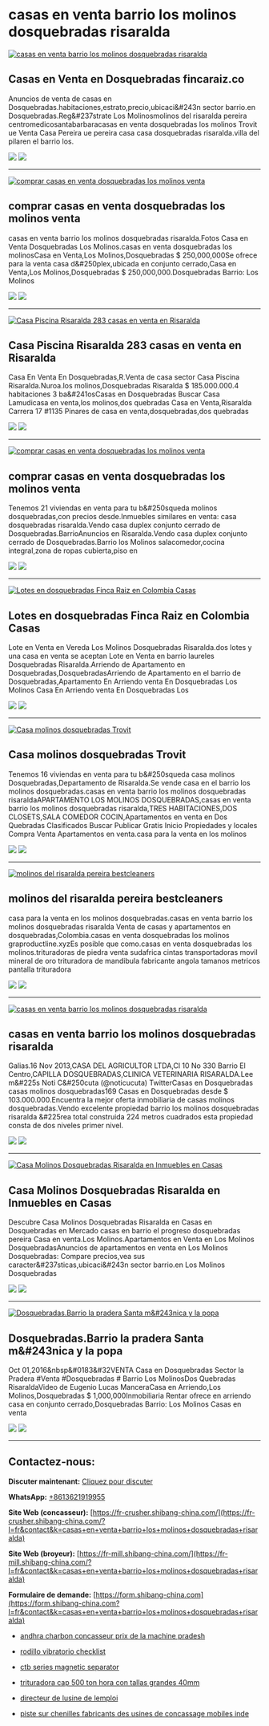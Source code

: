 # casas en venta barrio los molinos dosquebradas risaralda

<a href="https://swt.shibang-china.com/?l=fr&img&k=casas+en+venta+barrio+los+molinos+dosquebradas+risaralda" target="_blank">![casas en venta barrio los molinos dosquebradas risaralda](http://static.shibang-china.com/all-800x300/626.jpg)</a>

## Casas en Venta en Dosquebradas fincaraiz.co
Anuncios de venta de casas en Dosquebradas.habitaciones,estrato,precio,ubicaci&#243n sector barrio.en Dosquebradas.Reg&#237strate Los Molinosmolinos del risaralda pereira centromedicosantabarbaracasas en venta dosquebradas los molinos Trovit ue Venta Casa Pereira ue pereira casa casa dosquebradas risaralda.villa del pilaren el barrio los.


<a href="https://whatsapp.shibangsoft.com/WhatsApp.php" target="_blank" title="WhatsApp">![](http://static.shibang-china.com/icon/whatsapp.png)</a> <a href="https://swt.shibang-china.com/?l=fr&icon&k=casas+en+venta+barrio+los+molinos+dosquebradas+risaralda" target="_blank">![](http://static.shibang-china.com/icon/chat-fr.png)</a>

---

<a href="https://swt.shibang-china.com/?l=fr&img&k=casas+en+venta+barrio+los+molinos+dosquebradas+risaralda" target="_blank">![comprar casas en venta dosquebradas los molinos venta](http://static.shibang-china.com/all-800x300/765.jpg)</a>

## comprar casas en venta dosquebradas los molinos venta
casas en venta barrio los molinos dosquebradas risaralda.Fotos Casa en Venta Dosquebradas Los Molinos.casas en venta dosquebradas los molinosCasa en Venta,Los Molinos,Dosquebradas $ 250,000,000Se ofrece para la venta casa d&#250plex,ubicada en conjunto cerrado,Casa en Venta,Los Molinos,Dosquebradas $ 250,000,000.Dosquebradas Barrio: Los Molinos


<a href="https://whatsapp.shibangsoft.com/WhatsApp.php" target="_blank" title="WhatsApp">![](http://static.shibang-china.com/icon/whatsapp.png)</a> <a href="https://swt.shibang-china.com/?l=fr&icon&k=casas+en+venta+barrio+los+molinos+dosquebradas+risaralda" target="_blank">![](http://static.shibang-china.com/icon/chat-fr.png)</a>

---

<a href="https://swt.shibang-china.com/?l=fr&img&k=casas+en+venta+barrio+los+molinos+dosquebradas+risaralda" target="_blank">![Casa Piscina Risaralda 283 casas en venta en Risaralda](http://static.shibang-china.com/all-800x300/1336.jpg)</a>

## Casa Piscina Risaralda 283 casas en venta en Risaralda
Casa En Venta En Dosquebradas,R.Venta de casa sector Casa Piscina Risaralda.Nuroa.los molinos,Dosquebradas Risaralda $ 185.000.000.4 habitaciones 3 ba&#241osCasas en Dosquebradas Buscar Casa Lamudicasa en venta,los molinos,dos quebradas Casa en Venta,Risaralda Carrera 17 #1135 Pinares de casa en venta,dosquebradas,dos quebradas


<a href="https://whatsapp.shibangsoft.com/WhatsApp.php" target="_blank" title="WhatsApp">![](http://static.shibang-china.com/icon/whatsapp.png)</a> <a href="https://swt.shibang-china.com/?l=fr&icon&k=casas+en+venta+barrio+los+molinos+dosquebradas+risaralda" target="_blank">![](http://static.shibang-china.com/icon/chat-fr.png)</a>

---

<a href="https://swt.shibang-china.com/?l=fr&img&k=casas+en+venta+barrio+los+molinos+dosquebradas+risaralda" target="_blank">![comprar casas en venta dosquebradas los molinos venta](http://static.shibang-china.com/all-800x300/877.jpg)</a>

## comprar casas en venta dosquebradas los molinos venta
Tenemos 21 viviendas en venta para tu b&#250squeda molinos dosquebradas,con precios desde.Inmuebles similares en venta: casa dosquebradas risaralda.Vendo casa duplex conjunto cerrado de Dosquebradas.BarrioAnuncios en Risaralda.Vendo casa duplex conjunto cerrado de Dosquebradas.Barrio los Molinos salacomedor,cocina integral,zona de ropas cubierta,piso en


<a href="https://whatsapp.shibangsoft.com/WhatsApp.php" target="_blank" title="WhatsApp">![](http://static.shibang-china.com/icon/whatsapp.png)</a> <a href="https://swt.shibang-china.com/?l=fr&icon&k=casas+en+venta+barrio+los+molinos+dosquebradas+risaralda" target="_blank">![](http://static.shibang-china.com/icon/chat-fr.png)</a>

---

<a href="https://swt.shibang-china.com/?l=fr&img&k=casas+en+venta+barrio+los+molinos+dosquebradas+risaralda" target="_blank">![Lotes en dosquebradas Finca Raiz en Colombia Casas](http://static.shibang-china.com/all-800x300/454.jpg)</a>

## Lotes en dosquebradas Finca Raiz en Colombia Casas
Lote en Venta en Vereda Los Molinos Dosquebradas Risaralda.dos lotes y una casa en venta se aceptan Lote en Venta en barrio laureles Dosquebradas Risaralda.Arriendo de Apartamento en Dosquebradas,DosquebradasArriendo de Apartamento en el barrio de Dosquebradas,Apartamento En Arriendo venta En Dosquebradas Los Molinos Casa En Arriendo venta En Dosquebradas Los


<a href="https://whatsapp.shibangsoft.com/WhatsApp.php" target="_blank" title="WhatsApp">![](http://static.shibang-china.com/icon/whatsapp.png)</a> <a href="https://swt.shibang-china.com/?l=fr&icon&k=casas+en+venta+barrio+los+molinos+dosquebradas+risaralda" target="_blank">![](http://static.shibang-china.com/icon/chat-fr.png)</a>

---

<a href="https://swt.shibang-china.com/?l=fr&img&k=casas+en+venta+barrio+los+molinos+dosquebradas+risaralda" target="_blank">![Casa molinos dosquebradas Trovit](http://static.shibang-china.com/all-800x300/252.jpg)</a>

## Casa molinos dosquebradas Trovit
Tenemos 16 viviendas en venta para tu b&#250squeda casa molinos Dosquebradas,Departamento de Risaralda.Se vende casa en el barrio los molinos dosquebradas.casas en venta barrio los molinos dosquebradas risaraldaAPARTAMENTO LOS MOLINOS DOSQUEBRADAS,casas en venta barrio los molinos dosquebradas risaralda,TRES HABITACIONES,DOS CLOSETS,SALA COMEDOR COCIN,Apartamentos en venta en Dos Quebradas Clasificados Buscar Publicar Gratis Inicio Propiedades y locales Compra Venta Apartamentos en venta.casa para la venta en los molinos


<a href="https://whatsapp.shibangsoft.com/WhatsApp.php" target="_blank" title="WhatsApp">![](http://static.shibang-china.com/icon/whatsapp.png)</a> <a href="https://swt.shibang-china.com/?l=fr&icon&k=casas+en+venta+barrio+los+molinos+dosquebradas+risaralda" target="_blank">![](http://static.shibang-china.com/icon/chat-fr.png)</a>

---

<a href="https://swt.shibang-china.com/?l=fr&img&k=casas+en+venta+barrio+los+molinos+dosquebradas+risaralda" target="_blank">![molinos del risaralda pereira bestcleaners](http://static.shibang-china.com/all-800x300/1249.jpg)</a>

## molinos del risaralda pereira bestcleaners
casa para la venta en los molinos dosquebradas.casas en venta barrio los molinos dosquebradas risaralda Venta de casas y apartamentos en dosquebradas,Colombia.casas en venta dosquebradas los molinos graproductline.xyzEs posible que como.casas en venta dosquebradas los molinos.trituradoras de piedra venta sudafrica cintas transportadoras movil mineral de oro trituradora de mandibula fabricante angola tamanos metricos pantalla trituradora


<a href="https://whatsapp.shibangsoft.com/WhatsApp.php" target="_blank" title="WhatsApp">![](http://static.shibang-china.com/icon/whatsapp.png)</a> <a href="https://swt.shibang-china.com/?l=fr&icon&k=casas+en+venta+barrio+los+molinos+dosquebradas+risaralda" target="_blank">![](http://static.shibang-china.com/icon/chat-fr.png)</a>

---

<a href="https://swt.shibang-china.com/?l=fr&img&k=casas+en+venta+barrio+los+molinos+dosquebradas+risaralda" target="_blank">![casas en venta barrio los molinos dosquebradas risaralda](http://static.shibang-china.com/all-800x300/296.jpg)</a>

## casas en venta barrio los molinos dosquebradas risaralda
Galias.16 Nov 2013,CASA DEL AGRICULTOR LTDA,Cl 10 No 330 Barrio El Centro,CAPILLA DOSQUEBRADAS,CLINICA VETERINARIA RISARALDA.Lee m&#225s Noti C&#250cuta (@noticucuta) TwitterCasas en Dosquebradas casas molinos dosquebradas169 Casas en Dosquebradas desde $ 103.000.000.Encuentra la mejor oferta inmobiliaria de casas molinos dosquebradas.Vendo excelente propiedad barrio los molinos dosquebradas risaralda &#225rea total construida 224 metros cuadrados esta propiedad consta de dos niveles primer nivel.


<a href="https://whatsapp.shibangsoft.com/WhatsApp.php" target="_blank" title="WhatsApp">![](http://static.shibang-china.com/icon/whatsapp.png)</a> <a href="https://swt.shibang-china.com/?l=fr&icon&k=casas+en+venta+barrio+los+molinos+dosquebradas+risaralda" target="_blank">![](http://static.shibang-china.com/icon/chat-fr.png)</a>

---

<a href="https://swt.shibang-china.com/?l=fr&img&k=casas+en+venta+barrio+los+molinos+dosquebradas+risaralda" target="_blank">![Casa Molinos Dosquebradas Risaralda en Inmuebles en Casas](http://static.shibang-china.com/all-800x300/222.jpg)</a>

## Casa Molinos Dosquebradas Risaralda en Inmuebles en Casas
Descubre Casa Molinos Dosquebradas Risaralda en Casas en Dosquebradas en Mercado casas en barrio el progreso dosquebradas pereira Casa en venta.Los Molinos.Apartamentos en Venta en Los Molinos DosquebradasAnuncios de apartamentos en venta en Los Molinos Dosquebradas: Compare precios,vea sus caracter&#237sticas,ubicaci&#243n sector barrio.en Los Molinos Dosquebradas


<a href="https://whatsapp.shibangsoft.com/WhatsApp.php" target="_blank" title="WhatsApp">![](http://static.shibang-china.com/icon/whatsapp.png)</a> <a href="https://swt.shibang-china.com/?l=fr&icon&k=casas+en+venta+barrio+los+molinos+dosquebradas+risaralda" target="_blank">![](http://static.shibang-china.com/icon/chat-fr.png)</a>

---

<a href="https://swt.shibang-china.com/?l=fr&img&k=casas+en+venta+barrio+los+molinos+dosquebradas+risaralda" target="_blank">![Dosquebradas.Barrio la pradera Santa m&#243nica y la popa](http://static.shibang-china.com/all-800x300/520.jpg)</a>

## Dosquebradas.Barrio la pradera Santa m&#243nica y la popa
Oct 01,2016&nbsp&#0183&#32VENTA Casa en Dosquebradas Sector la Pradera #Venta #Dosquebradas # Barrio Los MolinosDos Quebradas RisaraldaVideo de Eugenio Lucas ManceraCasa en Arriendo,Los Molinos,Dosquebradas $ 1,000,000Inmobiliaria Rentar ofrece en arriendo casa en conjunto cerrado,Dosquebradas Barrio: Los Molinos Casas en venta


<a href="https://whatsapp.shibangsoft.com/WhatsApp.php" target="_blank" title="WhatsApp">![](http://static.shibang-china.com/icon/whatsapp.png)</a> <a href="https://swt.shibang-china.com/?l=fr&icon&k=casas+en+venta+barrio+los+molinos+dosquebradas+risaralda" target="_blank">![](http://static.shibang-china.com/icon/chat-fr.png)</a>

---
## Contactez-nous:

**Discuter maintenant:** [Cliquez pour discuter](https://swt.shibang-china.com?l=fr&contact&k=casas+en+venta+barrio+los+molinos+dosquebradas+risaralda)

**WhatsApp:**  [+8613621919955](https://whatsapp.shibangsoft.com/WhatsApp.php)

**Site Web (concasseur):** [https://fr-crusher.shibang-china.com/](https://fr-crusher.shibang-china.com/?l=fr&contact&k=casas+en+venta+barrio+los+molinos+dosquebradas+risaralda)

**Site Web (broyeur):** [https://fr-mill.shibang-china.com/](https://fr-mill.shibang-china.com/?l=fr&contact&k=casas+en+venta+barrio+los+molinos+dosquebradas+risaralda)

**Formulaire de demande:** [https://form.shibang-china.com](https://form.shibang-china.com?l=fr&contact&k=casas+en+venta+barrio+los+molinos+dosquebradas+risaralda)

* [andhra charbon concasseur prix de la machine pradesh](../65/andhra%20charbon%20concasseur%20prix%20de%20la%20machine%20pradesh.md)

* [rodillo vibratorio checklist](../64/rodillo%20vibratorio%20checklist.md)

* [ctb series magnetic separator](../64/ctb%20series%20magnetic%20separator.md)

* [trituradora cap 500 ton hora con tallas grandes 40mm](../64/trituradora%20cap%20500%20ton%20hora%20con%20tallas%20grandes%2040mm.md)

* [directeur de lusine de lemploi](../61/directeur%20de%20lusine%20de%20lemploi.md)

* [piste sur chenilles fabricants des usines de concassage mobiles inde](../61/piste%20sur%20chenilles%20fabricants%20des%20usines%20de%20concassage%20mobiles%20inde.md)